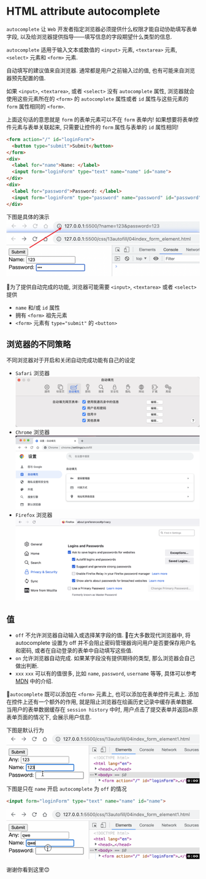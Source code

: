 # HTML attribute autocomplete
`autocomplete` 让 `Web` 开发者指定浏览器必须提供什么权限才能自动协助填写表单字段, 以及给浏览器提供指导——填写信息的字段期望什么类型的信息.

`autocomplete` 适用于输入文本或数值的 `<input>` 元素, `<textarea>` 元素, `<select>` 元素和 `<form>` 元素.

自动填写的建议值来自浏览器. 通常都是用户之前输入过的值, 也有可能来自浏览器预先配置的值.

如果 `<input>`, `<textarea>`, 或者 `<select>` 没有 `autocomplete` 属性, 浏览器就会使用这些元素所在的 `<form>` 的 `autocomplete` 属性或者 `id` 属性与这些元素的 `form` 属性相同的 `<form>`.

上面这句话的意思就是 `form` 的表单元素可以不在 `form` 表单内! 如果想要将表单控件元素与表单关联起来, 只需要让控件的 `form` 属性与表单的 `id` 属性相同!
```html
<form action="/" id="loginForm">
  <button type="submit">Submit</button>
</form>
<div>
  <label for="name">Name: </label>
  <input form="loginForm" type="text" name="name" id="name">
</div>
<div>
  <label for="password">Password: </label>
  <input form="loginForm" type="password" name="password" id="password">
</div>
```
下图是具体的演示
![](../image/Snipaste_2023-04-02_16-21-17.png)

📖为了提供自动完成的功能, 浏览器可能需要 `<input>`, `<textarea>` 或者 `<select>` 提供
- `name` 和/或 `id` 属性
- 拥有 `<form>` 祖先元素
- `<form>` 元素有 `type="submit"` 的 `<button>`

## 浏览器的不同策略
不同浏览器对于开启和关闭自动完成功能有自己的设定
- `Safari` 浏览器
![](../image/Snipaste_2023-04-02_16-27-00.png)
- `Chrome` 浏览器
![](../image/Snipaste_2023-04-02_16-29-08.png)
- `Firefox` 浏览器
![](../image/Snipaste_2023-04-02_16-31-34.png)

## 值
- `off`
不允许浏览器自动输入或选择某字段的值. 📖在大多数现代浏览器中, 将 autocomplete 设置为 off 并不会阻止密码管理器询问用户是否要保存用户名和密码, 或者在自动登录的表单中自动填写这些值.
- `on`
允许浏览器自动完成. 如果某字段没有提供期待的类型, 那么浏览器会自己做出判断.
- `xxx`
`xxx` 可以有的值很多, 比如 `name`, `password`, `username` 等等, 具体可以参考 [MDN](https://developer.mozilla.org/en-US/docs/Web/HTML/Attributes/autocomplete) 中的介绍.

📖`autocomplete` 既可以添加在 `<form>` 元素上, 也可以添加在表单控件元素上. 添加在控件上还有一个额外的作用, 就是阻止浏览器在绘画历史记录中缓存表单数据. 当用户的表单数据缓存在 `session history` 中时, 用户点击了提交表单并返回🔙原表单页面的情况下, 会展示用户信息.

下图是默认行为
![](../image/autocomplte_field_on.gif)
下图是只在 `name` 开启 `autocomplete` 为 `off` 的情况
```html
<input form="loginForm" type="text" name="name" id="name">
```
![](../image/autocomplte_field_off.gif)

谢谢你看到这里😊